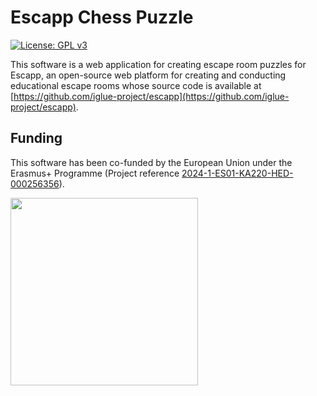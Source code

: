 # Escapp Chess Puzzle

[![License: GPL v3](https://img.shields.io/badge/License-GPLv3-blue.svg)](https://www.gnu.org/licenses/gpl-3.0)

This software is a web application for creating escape room puzzles for Escapp, an open-source web platform for creating and conducting educational escape rooms whose source code is available at [https://github.com/iglue-project/escapp](https://github.com/iglue-project/escapp).

## Funding

This software has been co-funded by the European Union under the Erasmus+ Programme (Project reference <a href="https://iglue.dit.upm.es" target="_blank">2024-1-ES01-KA220-HED-000256356</a>).

<img src="https://github.com/user-attachments/assets/9760cf7f-a06b-4509-8281-4174c235fc43" width="300">
